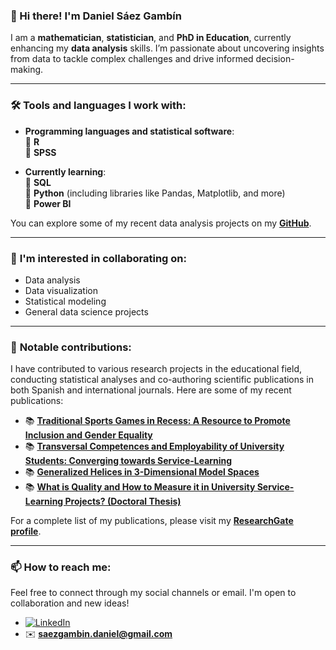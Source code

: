 ### 👋 Hi there! I'm Daniel Sáez Gambín

I am a **mathematician**, **statistician**, and **PhD in Education**, currently enhancing my **data analysis** skills. I’m passionate about uncovering insights from data to tackle complex challenges and drive informed decision-making.

---

### 🛠️ **Tools and languages I work with:**

- **Programming languages and statistical software**:  
  🔹 **R**  
  🔹 **SPSS**

- **Currently learning**:  
  🔸 **SQL**  
  🔸 **Python** (including libraries like Pandas, Matplotlib, and more)  
  🔸 **Power BI**

You can explore some of my recent data analysis projects on my [**GitHub**](https://github.com/DanielSaezGambin).

---

### 👀 **I'm interested in collaborating on:**

- Data analysis
- Data visualization
- Statistical modeling
- General data science projects

---

### 🚀 **Notable contributions:**

I have contributed to various research projects in the educational field, conducting statistical analyses and co-authoring scientific publications in both Spanish and international journals. Here are some of my recent publications:

- 📚 [**Traditional Sports Games in Recess: A Resource to Promote Inclusion and Gender Equality**](https://revistas.um.es/reifop/article/view/574551/346801)
- 📚 [**Transversal Competences and Employability of University Students: Converging towards Service-Learning**](https://www.mdpi.com/2227-7102/12/4/265)
- 📚 [**Generalized Helices in 3-Dimensional Model Spaces**](https://www.researchgate.net/publication/385096630_Helices_generalizadas_en_los_espacios_modelo_3-dimensionales_Trabajo_de_Fin_de_Grado)
- 📚 [**What is Quality and How to Measure it in University Service-Learning Projects? (Doctoral Thesis)**](https://www.researchgate.net/publication/385818661_Que_es_la_calidad_y_como_medirla_en_los_proyectos_de_aprendizaje-servicio_universitarios)

For a complete list of my publications, please visit my [**ResearchGate profile**](https://www.researchgate.net/profile/Daniel-Saez-Gambin).

---

### 📫 **How to reach me:**

Feel free to connect through my social channels or email. I'm open to collaboration and new ideas!

- [![LinkedIn](https://img.shields.io/badge/LinkedIn-Daniel%20Sáez%20Gambín-blue?style=flat&logo=linkedin)](https://www.linkedin.com/in/daniel-saez-gambin/)
- ✉️ [**saezgambin.daniel@gmail.com**](mailto:saezgambin.daniel@gmail.com)

<!---
DanielSaezGambin/DanielSaezGambin is a ✨ special ✨ repository because its `README.md` (this file) appears on your GitHub profile.
You can click the Preview link to take a look at your changes.
--->

